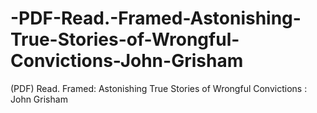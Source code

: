 # -PDF-Read.-Framed-Astonishing-True-Stories-of-Wrongful-Convictions-John-Grisham
(PDF) Read. Framed: Astonishing True Stories of Wrongful Convictions : John Grisham
